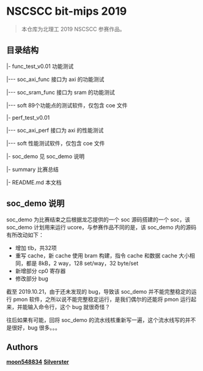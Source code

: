 # NSCSCC bit-mips 2019
> 本仓库为北理工 2019 NSCSCC 参赛作品。


## 目录结构

|- func_test_v0.01 功能测试

|--- soc_axi_func 接口为 axi 的功能测试

|--- soc_sram_func 接口为 sram 的功能测试

|--- soft 89个功能点的测试软件，仅包含 coe 文件

|- perf_test_v0.01

|--- soc_axi_perf 接口为 axi 的性能测试

|--- soft 性能测试软件，仅包含 coe 文件

|- soc_demo 见 soc_demo 说明

|- summary 比赛总结

|- README.md 本文档

## soc_demo 说明

soc_demo 为比赛结束之后根据龙芯提供的一个 soc 源码搭建的一个 soc，该 soc_demo 计划用来运行 ucore，与参赛作品不同的是，该 soc_demo 内的源码有所改动如下：
- 增加 tlb，共32项
- 重写 cache，新 cache 使用 bram 构建，指令 cache 和数据 cache 大小相同，都是 8kB，2 way，128 set/way，32 byte/set
- 新增部分 cp0 寄存器
- 修改部分 bug

截至 2019.10.21，由于还未发现的 bug，导致该 soc_demo 并不能完整稳定的运行 pmon 软件，之所以说不能完整稳定运行，是我们偶尔的还能将 pmon 运行起来，并能输入命令行，这个 bug 就很奇怪？

往后如果有可能，回将 soc_demo 的流水线核重新写一遍，这个流水线写的并不是很好，bug 很多。。。

## Authors

**[moon548834](https://github.com/moon548834)** **[Silverster](https://github.com/Silverster98)**
